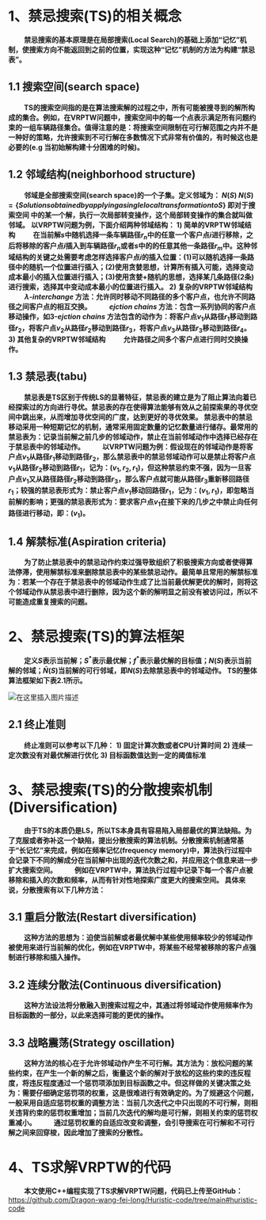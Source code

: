 #  1、禁忌搜索(TS)的相关概念
$\qquad$**禁忌搜索的基本原理是在局部搜索(Local Search)的基础上添加“记忆”机制，使搜索方向不能返回到之前的位置，实现这种“记忆”机制的方法为构建“禁忌表”。**
##  1.1 搜索空间(search space)
$\qquad$**TS的搜索空间指的是在算法搜索解的过程之中，所有可能被搜寻到的解所构成的集合。例如，在VRPTW问题中，搜索空间中的每一个点表示满足所有问题约束的一组车辆路径集合。值得注意的是：将搜索空间限制在可行解范围之内并不是一种好的策略，允许搜索到不可行解在多数情况下式非常有价值的，有时候这也是必要的(e.g 当初始解构建十分困难的时候)。**
##  1.2 邻域结构(neighborhood structure)
$\qquad$**邻域是全部搜索空间(search space)的一个子集。定义邻域为： $N(S)$
  $N(S)=\{Solutions obtained by applying a single local transformation to  S\}$
即对于搜索空间 中的某一个解，执行一次局部转变操作，这个局部转变操作的集合就叫做邻域。**
**以VRPTW问题为例，下面介绍两种邻域结构：
$1)\;$简单的VRPTW邻域结构
$\qquad$在当前解$s$中随机选择一条车辆路径$r_n$中的任意一个客户点$i$进行移除，之后将移除的客户点$i$插入到车辆路径$r_n$或者$s$中的的任意其他一条路径$r_m$中。这种邻域结构的关键之处需要考虑怎样选择客户点$i$的插入位置：(1)可以随机选择一条路径中的随机一个位置进行插入；(2)使用贪婪思想，计算所有插入可能，选择变动成本最小的插入位置进行插入；(3)使用贪婪+随机的思想，选择某几条路径(2条)进行搜索，选择其中变动成本最小的位置进行插入。
$2)\;$复杂的VRPTW邻域结构
$\qquad \lambda$-$interchange$ 方法：允许同时移动不同路径的多个客户点，也允许不同路径之间客户点的相互交换。
$\qquad ejction\; chains$ 方法：包含一系列协同的客户点移动操作，如3-$ejction\; chains$ 方法包含的动作为：将客户点$v_1$从路径$r_1$移动到路径$r_2$，将客户点$v_2$从路径$r_2$移动到路径$r_3$，将客户点$v_3$从路径$r_3$移动到路径$r_4$。
$3)\;$其他复杂的VRPTW邻域结构
$\qquad$允许路径之间多个客户点进行同时交换操作。**
##  1.3 禁忌表(tabu)
$\qquad$**禁忌表是TS区别于传统LS的显著特征，禁忌表的建立是为了阻止算法向着已经探索过的方向进行寻优。禁忌表的存在使得算法能够有效从之前探索果的寻优空间中跳出来，从而增加寻优空间的广度，达到更好的寻优效果。
禁忌表中的禁忌移动采用一种短期记忆的机制，通常采用固定数量的记忆数量进行储存。最常用的禁忌表为：记录当前解之前几步的邻域动作，禁止在当前邻域动作中选择已经存在于禁忌表中的邻域动作。
$\qquad$以VRPTW问题为例：假设现在的邻域动作是将客户点$v_1$从路径$r_1$移动到路径$r_2$，那么禁忌表中的禁忌邻域动作可以是禁止将客户点$v_1$从路径$r_2$移动到路径$r_1$，记为：$(v_1,r_2,r_1)$，但这种禁忌约束不强，因为一旦客户点$v_1$又从路径路径$r_2$移动到路径$r_3$，那么客户点就可能从路径$r_3$重新移回路径$r_1$；较强的禁忌表形式为：禁止客户点$v_1$移动回路径$r_1$，记为：$(v_1,r_1)$，即忽略当前解的影响；更强的禁忌表形式为：要求客户点$v_1$在接下来的几步之中禁止向任何路径进行移动，即：$(v_1)$。**
##  1.4 解禁标准(Aspiration criteria)
$\qquad$**为了防止禁忌表中的禁忌动作约束过强导致组织了积极搜索方向或者使得算法停滞，使用解禁标准来删除禁忌表中的某些禁忌动作。最简单且常用的解禁标准为：若某一个存在于禁忌表中的邻域动作生成了比当前最优解更优的解时，则将这个邻域动作从禁忌表中进行删除，因为这个新的解明显之前没有被访问过，所以不可能造成重复搜索的问题。**
#  2、禁忌搜索(TS)的算法框架
$\qquad$**定义$S$表示当前解；$S^*$表示最优解；$f^*$表示最优解的目标值；$N(S)$表示当前解的邻域；$\bar{N}(S)$当前解的可行邻域，即$N(S)$去除禁忌表中的邻域动作。
TS的整体算法框架如下表2.1所示。**  

![在这里插入图片描述](https://img-blog.csdnimg.cn/9a970bf2476f44b08e27dd2f92f882c3.png?x-oss-process=image/watermark,type_ZmFuZ3poZW5naGVpdGk,shadow_10,text_aHR0cHM6Ly9ibG9nLmNzZG4ubmV0L3dlaXhpbl80MzE2MDc0NA==,size_16,color_FFFFFF,t_70#pic_center)
##  2.1 终止准则
$\qquad$**终止准则可以参考以下几种：**
**1)	固定计算次数或者CPU计算时间** 
**2)	连续一定次数没有对最优解进行优化** 
**3)	目标函数值达到一定的阈值标准** 
#  3、禁忌搜索(TS)的分散搜索机制(Diversification)
$\qquad$**由于TS的本质仍是LS，所以TS本身具有容易陷入局部最优的算法缺陷。为了克服或者弥补这一个缺陷，提出分散搜索的算法机制。分散搜索机制通常基于“长记忆”来完成，例如在频率记忆(frequency memory)中，算法执行过程中会记录下不同的解成分在当前解中出现的迭代次数之和，并应用这个信息来进一步扩大搜索空间。**
$\qquad$**例如在VRPTW中，算法执行过程中记录下每一个客户点被移除和插入的次数和频率，从而有针对性地探索广度更大的搜索空间。
具体来说，分散搜索有以下几种方法：**
##  3.1 重启分散法(Restart diversification)
$\qquad$**这种方法的思想为：迫使当前解或者最优解中某些使用频率较少的邻域动作被使用来进行当前解的优化，例如在VRPTW中，将某些不经常被移除的客户点强制进行移除和插入操作。**
##  3.2 连续分散法(Continuous diversification)
$\qquad$**这种方法设法将分散融入到搜索过程之中，其通过将邻域动作使用频率作为目标函数的一部分，以此来选择可能的更优的操作。**
##  3.3 战略震荡(Strategy oscillation)
$\qquad$**这种方法的核心在于允许邻域动作产生不可行解。其方法为：放松问题的某些约束，在产生一个新的解之后，衡量这个新的解对于放松的这些约束的违反程度，将违反程度通过一个惩罚项添加到目标函数之中。但这样做的关键决策之处为：需要仔细确定惩罚项的权重，这是很难进行有效确定的。为了规避这个问题，一般采用自适应惩罚权重的调整方法：当前几次迭代之中只出现的不可行解，则相关违背约束的惩罚权重增加；当前几次迭代的解均是可行解，则相关约束的惩罚权重减小。**
$\qquad$**通过惩罚权重的自适应改变和调整，会引导搜索在可行解和不可行解之间来回穿梭，因此增加了搜索的分散性。**
#  4、TS求解VRPTW的代码
$\qquad$**本文使用C++编程实现了TS求解VRPTW问题，代码已上传至GitHub：**
<https://github.com/Dragon-wang-fei-long/Huristic-code/tree/main#huristic-code>

